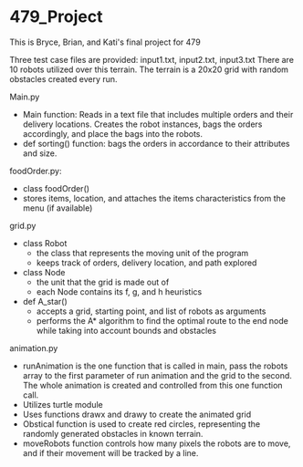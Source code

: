 # 479_Project
This is Bryce, Brian, and Kati's final project for 479

Three test case files are provided: input1.txt, input2.txt, input3.txt
There are 10 robots utilized over this terrain. 
The terrain is a 20x20 grid with random obstacles created every run.

Main.py 
- Main function: Reads in a text file that includes multiple orders and their delivery locations. Creates the robot instances, bags the orders accordingly, and place the bags into the robots.
- def sorting() function: bags the orders in accordance to their attributes and size.

foodOrder.py:
- class foodOrder()
- stores items, location, and attaches the items characteristics from the menu (if available)

grid.py
- class Robot
    - the class that represents the moving unit of the program
    - keeps track of orders, delivery location, and path explored
- class Node 
    - the unit that the grid is made out of
    - each Node contains its f, g, and h heuristics
- def A_star()
    - accepts a grid, starting point, and list of robots as arguments
    - performs the A* algorithm to find the optimal route to the end node while taking into account
     bounds and obstacles

animation.py
- runAnimation is the one function that is called in main, pass the robots array to the first parameter of run animation and the grid to the second. The whole animation is created and controlled from this one function call. 
- Utilizes turtle module
- Uses functions drawx and drawy to create the animated grid
- Obstical function is used to create red circles, representing the randomly generated obstacles in known terrain.
- moveRobots function controls how many pixels the robots are to move, and if their movement will be tracked by a line. 

